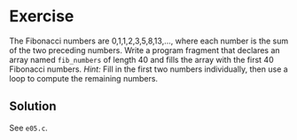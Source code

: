 # Exercise

The Fibonacci numbers are 0,1,1,2,3,5,8,13,..., where each number is the sum of
the two preceding numbers. Write a program fragment that declares an array
named `fib_numbers` of length 40 and fills the array with the first 40
Fibonacci numbers. *Hint:* Fill in the first two numbers individually, then use
a loop to compute the remaining numbers.

## Solution

See `e05.c`.
